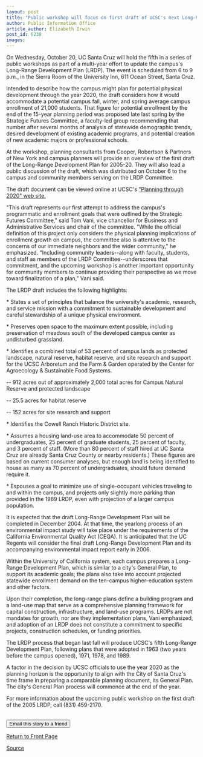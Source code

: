 ```yaml
---
layout: post
title: "Public workshop will focus on first draft of UCSC's next Long-Range Development Plan"
author: Public Information Office
article_author: Elizabeth Irwin
post_id: 6238
images:
---
```


<a name="content" id="content"></a>
<p>
  On Wednesday, October 20, UC Santa Cruz will hold the fifth in a series of public workshops as part of a multi-year effort to update the campus's Long-Range Development Plan (LRDP). The event is scheduled from 6 to 9 p.m., in the Sierra Room of the University Inn, 611 Ocean Street, Santa Cruz.
</p>
<p>
  Intended to describe how the campus might plan for potential physical development through the year 2020, the draft considers how it would accommodate a potential campus fall, winter, and spring average campus enrollment of 21,000 students. That figure for potential enrollment by the end of the 15-year planning period was proposed late last spring by the Strategic Futures Committee, a faculty-led group recommending that number after several months of analysis of statewide demographic trends, desired development of existing academic programs, and potential creation of new academic majors or professional schools.
</p>
<p>
  At the workshop, planning consultants from Cooper, Robertson &amp; Partners of New York and campus planners will provide an overview of the first draft of the Long-Range Development Plan for 2005-20. They will also lead a public discussion of the draft, which was distributed on October 6 to the campus and community members serving on the LRDP Committee.
</p>
<p>
  The draft document can be viewed online at UCSC's <a href="http://www.ucsc.edu/planning_2020/">"Planning through 2020" web site.</a>
</p>
<p>
  "This draft represents our first attempt to address the campus's programmatic and enrollment goals that were outlined by the Strategic Futures Committee," said Tom Vani, vice chancellor for Business and Administrative Services and chair of the committee. "While the official definition of this project only considers the physical planning implications of enrollment growth on campus, the committee also is attentive to the concerns of our immediate neighbors and the wider community," he emphasized. "Including community leaders--along with faculty, students, and staff as members of the LRDP Committee--underscores that commitment, and the upcoming workshop is another important opportunity for community members to continue providing their perspective as we move toward finalization of a plan," Vani said.
</p>
<p>
  The LRDP draft includes the following highlights:
</p>
<p>
  * States a set of principles that balance the university's academic, research, and service mission with a commitment to sustainable development and careful stewardship of a unique physical environment.
</p>
<p>
  * Preserves open space to the maximum extent possible, including preservation of meadows south of the developed campus center as undisturbed grassland.
</p>
<p>
  * Identifies a combined total of 53 percent of campus lands as protected landscape, natural reserve, habitat reserve, and site research and support for the UCSC Arboretum and the Farm &amp; Garden operated by the Center for Agroecology &amp; Sustainable Food Systems.
</p>
<p>
  -- 912 acres out of approximately 2,000 total acres for Campus Natural Reserve and protected landscape
</p>
<p>
  -- 25.5 acres for habitat reserve
</p>
<p>
  -- 152 acres for site research and support
</p>
<p>
  * Identifies the Cowell Ranch Historic District site.
</p>
<p>
  * Assumes a housing land-use area to accommodate 50 percent of undergraduates, 25 percent of graduate students, 25 percent of faculty, and 3 percent of staff. (More than 80 percent of staff hired at UC Santa Cruz are already Santa Cruz County or nearby residents.) These figures are based on current consumer analyses, but enough land is being identified to house as many as 70 percent of undergraduates, should future demand require it.
</p>
<p>
  * Espouses a goal to minimize use of single-occupant vehicles traveling to and within the campus, and projects only slightly more parking than provided in the 1989 LRDP, even with projection of a larger campus population.
</p>
<p>
  It is expected that the draft Long-Range Development Plan will be completed in December 2004. At that time, the yearlong process of an environmental impact study will take place under the requirements of the California Environmental Quality Act (CEQA). It is anticipated that the UC Regents will consider the final draft Long-Range Development Plan and its accompanying environmental impact report early in 2006.
</p>
<p>
  Within the University of California system, each campus prepares a Long-Range Development Plan, which is similar to a city's General Plan, to support its academic goals; the plans also take into account projected statewide enrollment demand on the ten-campus higher-education system and other factors.
</p>
<p>
  Upon their completion, the long-range plans define a building program and a land-use map that serve as a comprehensive planning framework for capital construction, infrastructure, and land-use programs. LRDPs are not mandates for growth, nor are they implementation plans, Vani emphasized, and adoption of an LRDP does not constitute a commitment to specific projects, construction schedules, or funding priorities.
</p>
<p>
  The LRDP process that began last fall will produce UCSC's fifth Long-Range Development Plan, following plans that were adopted in 1963 (two years before the campus opened), 1971, 1978, and 1989.
</p>
<p>
  A factor in the decision by UCSC officials to use the year 2020 as the planning horizon is the opportunity to align with the City of Santa Cruz's time frame in preparing a comparable planning document, its General Plan. The city's General Plan process will commence at the end of the year.
</p>
<p>
  For more information about the upcoming public workshop on the first draft of the 2005 LRDP, call (831) 459-2170.<br>
</p><br>
<form>
  <input name="t1" size="-1" type="hidden"><input name="SUBMIT" type="submit" value="Email this story to a friend">
</form>
<p>
  <a href="http://currents.ucsc.edu/">Return to Front Page</a>
</p>
<p><a href="http://www1.ucsc.edu/currents/04-05/10-11/lrdp.asp" title="Permalink to lrdp">Source</a></p>
